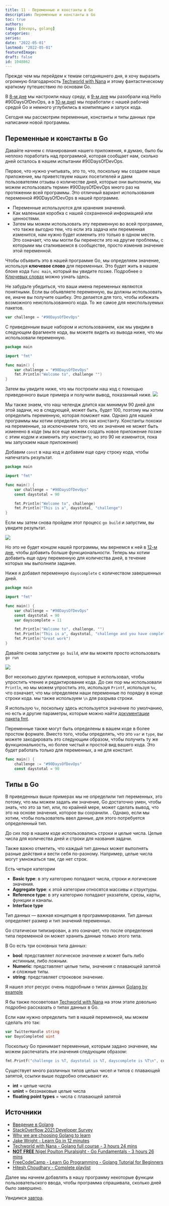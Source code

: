 ```yaml
---
title: 11 - Переменные и константы в Go
description: Переменные и константы в Go
toc: true
authors:
tags: [devops, golang]
categories:
series: 
date: "2022-05-01"
lastmod: "2022-05-01"
featuredImage:
draft: false
id: 1048862
---
```


Прежде чем мы перейдем к темам сегодняшнего дня, я хочу выразить огромную благодарность [Techworld with Nana](https://www.youtube.com/watch?v=yyUHQIec83I) и этому фантастическому краткому путешествию по основам Go.

В [8-м дне](../day08) мы настроили нашу среду, в [9-м дне](../day09) мы разобрали код Hello #90DaysOfDevOps, а в [10-м дне](../day10)) мы поработали с нашей рабочей средой Go и немного углубились в компиляцию и запуск кода.

Сегодня мы рассмотрим переменные, константы и типы данных при написании новой программы.

## Переменные и константы в Go
Давайте начнем с планирования нашего приложения, я думаю, было бы неплохо поработать над программой, которая сообщает нам, сколько дней осталось в нашем испытании #90DaysOfDevOps.

Первое, что нужно учитывать, это то, что, поскольку мы создаем наше приложение, мы приветствуем наших посетителей и даем пользователям отзывы о количестве дней, которые они выполнили, мы можем использовать термин #90DaysOfDevOps много раз на протяжении всей программы. Это отличный вариант использования переменной #90DaysOfDevOps в нашей программе.

- Переменные используются для хранения значений.
- Как маленькая коробка с нашей сохраненной информацией или ценностями.
- Затем мы можем использовать эту переменную во всей программе, что также выгодно тем, что если эта задача или переменная изменится, нам нужно будет изменить это только в одном месте. Это означает, что мы могли бы перенести это на другие проблемы, с которыми мы сталкиваемся в сообществе, просто изменив значение этой переменной.

Чтобы объявить это в нашей программе Go, мы определяем значение, используя **ключевое слово** для переменных. Это будет жить в нашем блоке кода `func main`, который вы увидите позже. Подробнее о [Ключевых словах](https://go.dev/ref/spec#Keywords) можно узнать здесь.

Не забудьте убедиться, что ваши имена переменных являются понятными. Если вы объявляете переменную, вы должны использовать ее, иначе вы получите ошибку. Это делается для того, чтобы избежать возможного неиспользованного кода. То же самое для неиспользуемых пакетов.

```go
var challenge = "#90DaysOfDevOps"
```
С приведенным выше набором и использованием, как мы увидим в следующем фрагменте кода, вы можете видеть из вывода ниже, что мы использовали переменную.
```go
package main

import "fmt"

func main() {
    var challenge = "#90DaysOfDevOps"
    fmt.Println("Welcome to", challenge "")
}
```
Затем вы увидите ниже, что мы построили наш код с помощью приведенного выше примера и получили вывод, показанный ниже.
![](../images/Day11_Go1.png?v1)

Мы также знаем, что наш челендж длится как минимум 90 дней для этой задачи, но в следующей, может быть, будет 100, поэтому мы хотим определить переменную, которая поможет нам. Однако для нашей программы мы хотим определить это как константу. Константы похожи на переменные, за исключением того, что их значение не может быть изменено в коде (мы все еще можем создать новое приложение позже с этим кодом и изменить эту константу, но это 90 не изменится, пока мы запускаем наше приложение)

Добавим `const` в наш код и добавим еще одну строку кода, чтобы напечатать результат.

```go
package main

import "fmt"

func main() {
    var challenge = "#90DaysOfDevOps"
    const daystotal = 90

    fmt.Println("Welcome to", challenge)
    fmt.Println("This is a", daystotal, "challenge")
}
```

Если мы затем снова пройдем этот процесс `go build` и запустим, вы увидите результат.

![](../images/Day11_Go2.png?v1)

Но это не будет концом нашей программы, мы вернемся к ней в [12-м дне](../day12), чтобы добавить больше функциональности. Теперь мы хотим добавить еще одну переменную для количества дней, в течение которых мы выполнили задание.

Ниже я добавил переменную `dayscomplete` с количеством завершенных дней.

```go
package main

import "fmt"

func main() {
    var challenge = "#90DaysOfDevOps"
    const daystotal = 90
    var dayscomplete = 11

    fmt.Println("Welcome to", challenge, "")
    fmt.Println("This is a", daystotal, "challenge and you have completed", dayscomplete, "days")
    fmt.Println("Great work")
}
```
Давайте снова запустим `go build`, или вы можете просто использовать `go run`

![](../images/Day11_Go3.png?v1)

Вот несколько других примеров, которые я использовал, чтобы упростить чтение и редактирование кода. До сих пор мы использовали `Println`, но мы можем упростить это, используя `Printf`, используя `%v`, что означает, что мы определяем наши переменные по порядку в конце строки кода. мы также используем `\n` для разрыва строки.

Я использую `%v`, поскольку здесь используется значение по умолчанию, но есть и другие параметры, которые можно найти [документации пакета fmt](https://pkg.go.dev/fmt).

Переменные также могут быть определены в вашем коде в более простом формате. Вместо того, чтобы определять, что это `var` и `type`, вы можете закодировать это следующим образом, чтобы получить ту же функциональность, но более чистый и простой вид вашего кода. Это будет работать только для переменных, а не для констант.

```go 
func main() {
    challenge := "#90DaysOfDevOps"
    const daystotal = 90
```

## Типы в  Go 
В приведенных выше примерах мы не определили тип переменных, это потому, что мы можем задать им значение, Go достаточно умен, чтобы знать, что это за тип, или, по крайней мере, может сделать вывод, что это на основе значения, которое вы сохранили. . Однако, если мы хотим, чтобы пользователь ввел данные, для этого потребуется определенный тип.

До сих пор в нашем коде использовались строки и целые числа. Целые числа для количества дней и строки для названия задачи.

Также важно отметить, что каждый тип данных может выполнять разные действия и вести себя по-разному. Например, целые числа могут умножаться там, где нет строк.

Есть четыре категории

- **Basic type**: в эту категорию попадают числа, строки и логические значения.
- **Aggregate type**: к этой категории относятся массивы и структуры.
- **Reference type**: в эту категорию попадают указатели, срезы, карты, функции и каналы.
- **Interface type**

Тип данных — важная концепция в программировании. Тип данных определяет размер и тип значений переменных.

Go статически типизирован, а это означает, что после определения типа переменной он может хранить данные только этого типа.

В Go есть три основных типа данных:

- **bool**: представляет логическое значение и может быть либо истинным, либо ложным.
- **Numeric**: представляет целые типы, значения с плавающей запятой и сложные типы.
- **string**: представляет строковое значение.

Я нашел этот ресурс очень подробным о типах данных [Golang by example](https://golangbyexample.com/all-data-types-in-golang-with-examples/)

Я бы также посоветовал [Techworld with Nana](https://www.youtube.com/watch?v=yyUHQIec83I&t=2023s) на этом этапе довольно подробно рассказать о типах данных в Go.

Если нам нужно определить тип в нашей переменной, мы можем сделать это так:


```go
var TwitterHandle string 
var DaysCompleted uint
```
Поскольку Go принимает переменные, которым задано значение, мы можем распечатать эти значения следующим образом:

```go
fmt.Printf("challenge is %T, daystotal is %T, dayscomplete is %T\n", conference, daystotal, dayscomplete)
```
Существует много различных типов целых чисел и типов с плавающей запятой, ссылки выше подробно описывают их. 

- **int** = целые числа
- **unint** = беззнаковые целые числа
- **floating point types** = числа с плавающей запятой

## Источники

- [Введение в Golang](http://golang-book.ru/)
- [StackOverflow 2021 Developer Survey](https://insights.stackoverflow.com/survey/2021)
- [Why we are choosing Golang to learn](https://www.youtube.com/watch?v=7pLqIIAqZD4&t=9s)
- [Jake Wright - Learn Go in 12 minutes](https://www.youtube.com/watch?v=C8LgvuEBraI&t=312s) 
- [Techworld with Nana - Golang full course - 3 hours 24 mins](https://www.youtube.com/watch?v=yyUHQIec83I) 
- [**NOT FREE** Nigel Poulton Pluralsight - Go Fundamentals - 3 hours 26 mins](https://www.pluralsight.com/courses/go-fundamentals) 
- [FreeCodeCamp -  Learn Go Programming - Golang Tutorial for Beginners](https://www.youtube.com/watch?v=YS4e4q9oBaU&t=1025s) 
- [Hitesh Choudhary - Complete playlist](https://www.youtube.com/playlist?list=PLRAV69dS1uWSR89FRQGZ6q9BR2b44Tr9N) 

Далее мы начнем добавлять в нашу программу некоторые функции пользовательского ввода, чтобы программа спрашивала, сколько дней было завершено.

Увидимся [завтра](../day12).
